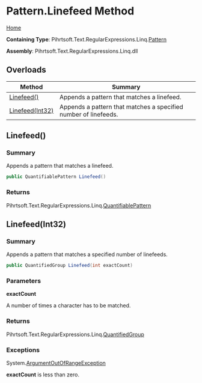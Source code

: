 # Pattern\.Linefeed Method

[Home](../../../../../../README.md)

**Containing Type**: Pihrtsoft\.Text\.RegularExpressions\.Linq\.[Pattern](../README.md)

**Assembly**: Pihrtsoft\.Text\.RegularExpressions\.Linq\.dll

## Overloads

| Method | Summary |
| ------ | ------- |
| [Linefeed()](#Pihrtsoft_Text_RegularExpressions_Linq_Pattern_Linefeed) | Appends a pattern that matches a linefeed\. |
| [Linefeed(Int32)](#Pihrtsoft_Text_RegularExpressions_Linq_Pattern_Linefeed_System_Int32_) | Appends a pattern that matches a specified number of linefeeds\. |

## Linefeed\(\) <a name="Pihrtsoft_Text_RegularExpressions_Linq_Pattern_Linefeed"></a>

### Summary

Appends a pattern that matches a linefeed\.

```csharp
public QuantifiablePattern Linefeed()
```

### Returns

Pihrtsoft\.Text\.RegularExpressions\.Linq\.[QuantifiablePattern](../../QuantifiablePattern/README.md)

## Linefeed\(Int32\) <a name="Pihrtsoft_Text_RegularExpressions_Linq_Pattern_Linefeed_System_Int32_"></a>

### Summary

Appends a pattern that matches a specified number of linefeeds\.

```csharp
public QuantifiedGroup Linefeed(int exactCount)
```

### Parameters

**exactCount**

A number of times a character has to be matched\.

### Returns

Pihrtsoft\.Text\.RegularExpressions\.Linq\.[QuantifiedGroup](../../QuantifiedGroup/README.md)

### Exceptions

System\.[ArgumentOutOfRangeException](https://docs.microsoft.com/en-us/dotnet/api/system.argumentoutofrangeexception)

**exactCount** is less than zero\.

